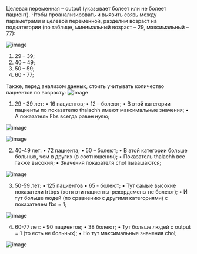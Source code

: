 Целевая переменная – output (указывает болеет или не болеет пациент).
Чтобы проанализировать и выявить связь между параметрами и целевой переменной, разделим возраст на подкатегории (по таблице, минимальный возраст – 29, максимальный – 77):

 ![image](https://github.com/user-attachments/assets/67b373f5-2170-4496-a48d-67c3d1986478)
 
1.	 29 – 39;
2.	 40 – 49;
3.	 50 – 59;
4.	 60 - 77;

Также, перед анализом данных, стоить учитывать количество пациентов по возрасту:
![image](https://github.com/user-attachments/assets/f71783bd-b941-44a3-9f91-b16925d14b9c)

1.	29 - 39 лет:
•	16 пациентов;
•	12 – болеют;
•	В этой категории пациенты по показателю thalachh имеют максимальные значения; 
•	А показатель Fbs всегда равен нулю;

![image](https://github.com/user-attachments/assets/ae64ab2f-e5db-4032-8459-d8f4f4245a3a)

![image](https://github.com/user-attachments/assets/5e894d5a-9377-4581-9e31-f99fa801b95c)


2.	 40-49 лет:
•	72 пациента;
•	50 – болеют;
•	В этой категории больше больных, чем в других (в соотношении);
•	Показатель thalachh все также высокий;
•	Значения показателя chol пывашаются;

![image](https://github.com/user-attachments/assets/12e90bfc-5493-4405-a349-2ed145bc7111)

3.	 50-59 лет:
•	125 пациентов
•	65 - болеют;
•	Тут самые высокие показатели trtbps (хотя эти пациенты-рекордсмены не болеют);
•	И тут больше людей (по сравнению с другими категориями) с показателем fbs = 1;

 ![image](https://github.com/user-attachments/assets/061fd6f9-7d27-4037-b9d3-eb494d95e584)

4.	 60-77 лет:
•	90 пациентов;
•	38 болеют;
•	Тут больше людей с output = 1 (то есть не больных);
•	Но тут максимальные значения chol;

![image](https://github.com/user-attachments/assets/4c9d178a-26f0-428b-9e58-2cb901b76757)

 
